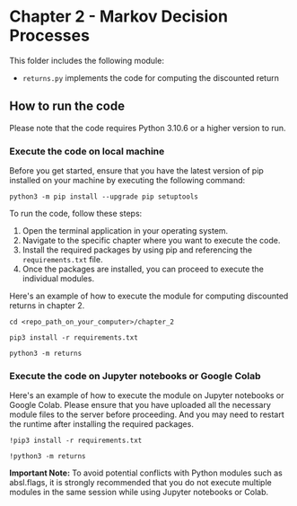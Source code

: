# Chapter 2 - Markov Decision Processes

This folder includes the following module:
* `returns.py` implements the code for computing the discounted return


## How to run the code
Please note that the code requires Python 3.10.6 or a higher version to run.


### Execute the code on local machine
Before you get started, ensure that you have the latest version of pip installed on your machine by executing the following command:
```
python3 -m pip install --upgrade pip setuptools
```

To run the code, follow these steps:

1. Open the terminal application in your operating system.
2. Navigate to the specific chapter where you want to execute the code.
3. Install the required packages by using pip and referencing the `requirements.txt` file.
4. Once the packages are installed, you can proceed to execute the individual modules.


Here's an example of how to execute the module for computing discounted returns in chapter 2.
```
cd <repo_path_on_your_computer>/chapter_2

pip3 install -r requirements.txt

python3 -m returns
```


### Execute the code on Jupyter notebooks or Google Colab
Here's an example of how to execute the module on Jupyter notebooks or Google Colab. Please ensure that you have uploaded all the necessary module files to the server before proceeding. And you may need to restart the runtime after installing the required packages.
```
!pip3 install -r requirements.txt

!python3 -m returns
```

**Important Note:**
To avoid potential conflicts with Python modules such as absl.flags, it is strongly recommended that you do not execute multiple modules in the same session while using Jupyter notebooks or Colab.
